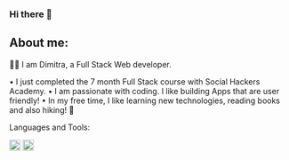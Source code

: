 ### Hi there 👋


## About me:
🙅‍♀️ I am Dimitra, a Full Stack Web developer.

• I just completed the 7 month Full Stack course with Social Hackers Academy.
• I am passionate with coding. I like building Apps that are user friendly!
• In my free time, I like learning new technologies, reading books and also hiking! 🥾

Languages and Tools:

<img src= "https://github.com/GiannouliDimitra/GiannouliDimitra/assets/132345098/a2cdb5aa-548c-4517-852b-0e1e15cf778a)" width="20">
<img src= "https://github.com/GiannouliDimitra/GiannouliDimitra/assets/132345098/2c92a30a-d05b-4aeb-bea0-b5b6e7cb4da8" width="20">
